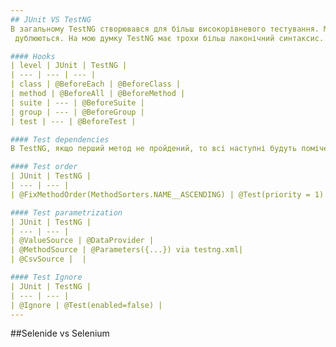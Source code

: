```yaml
---
## JUnit VS TestNG
В загальному TestNG створювався для більш високорівневого тестування. Майже всі основні фічі TestNG i JUnit
 дублюються. На мою думку TestNG має трохи більш лаконічний синтаксис.

#### Hooks
| level | JUnit | TestNG |
| --- | --- | --- |
| class | @BeforeEach | @BeforeClass |
| method | @BeforeAll | @BeforeMethod |
| suite | --- | @BeforeSuite |
| group | --- | @BeforeGroup |
| test | --- | @BeforeTest |

#### Test dependencies
В TestNG, якщо перший метод не пройдений, то всі наступні будуть помічені як пропущені, а не як зафейлені, на відміну від JUnit.

#### Test order
| JUnit | TestNG |
| --- | --- |
| @FixMethodOrder(MethodSorters.NAME__ASCENDING) | @Test(priority = 1) |

#### Test parametrization
| JUnit | TestNG |
| --- | --- |
| @ValueSource | @DataProvider |
| @MethodSource | @Parameters({...}) via testng.xml|
| @CsvSource |  |

#### Test Ignore
| JUnit | TestNG |
| --- | --- |
| @Ignore | @Test(enabled=false) |
---
```


##Selenide vs Selenium